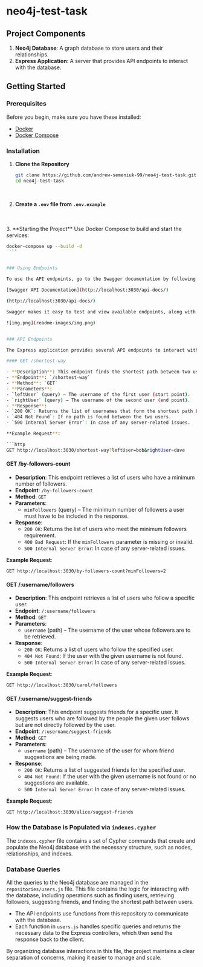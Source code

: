 # neo4j-test-task


## Project Components

1. **Neo4j Database**: A graph database to store users and their relationships.
2. **Express Application**: A server that provides API endpoints to interact with the database.

## Getting Started

### Prerequisites

Before you begin, make sure you have these installed:

- [Docker](https://www.docker.com/get-started)
- [Docker Compose](https://docs.docker.com/compose/install/)

### Installation

1. **Clone the Repository**

   ```bash
   git clone https://github.com/andrew-semeniuk-99/neo4j-test-task.git
   cd neo4j-test-task
   ```
   <br/>
2. **Create a `.env` file  from  `.env.example`**
<br/>
<br/>
3. **Starting the Project**
   Use Docker Compose to build and start the services:

   ```bash
   docker-compose up --build -d
    ```


### Using Endpoints

To use the API endpoints, go to the Swagger documentation by following this link:

[Swagger API Documentation](http://localhost:3030/api-docs/)

(http://localhost:3030/api-docs/)

Swagger makes it easy to test and view available endpoints, along with their parameters and responses.

![img.png](readme-images/img.png)


### API Endpoints

The Express application provides several API endpoints to interact with the Neo4j database. Each endpoint performs specific operations on the user data, such as finding followers, suggesting friends, or identifying the shortest path between users.

#### GET /shortest-way

- **Description**: This endpoint finds the shortest path between two users in the social network based on their `FOLLOWS` relationships.
- **Endpoint**: `/shortest-way`
- **Method**: `GET`
- **Parameters**:
   - `leftUser` (query) – The username of the first user (start point).
   - `rightUser` (query) – The username of the second user (end point).
- **Response**:
   - `200 OK`: Returns the list of usernames that form the shortest path between the two users.
   - `404 Not Found`: If no path is found between the two users.
   - `500 Internal Server Error`: In case of any server-related issues.

**Example Request**:

```http
GET http://localhost:3030/shortest-way?leftUser=bob&rightUser=dave 
```

#### GET /by-followers-count

- **Description**: This endpoint retrieves a list of users who have a minimum number of followers.
- **Endpoint**: `/by-followers-count`
- **Method**: `GET`
- **Parameters**:
   - `minFollowers` (query) – The minimum number of followers a user must have to be included in the response.
- **Response**:
   - `200 OK`: Returns the list of users who meet the minimum followers requirement.
   - `400 Bad Request`: If the `minFollowers` parameter is missing or invalid.
   - `500 Internal Server Error`: In case of any server-related issues.

**Example Request**:

```http
GET http://localhost:3030/by-followers-count?minFollowers=2
```

#### GET /:username/followers

- **Description**: This endpoint retrieves a list of users who follow a specific user.
- **Endpoint**: `/:username/followers`
- **Method**: `GET`
- **Parameters**:
   - `username` (path) – The username of the user whose followers are to be retrieved.
- **Response**:
   - `200 OK`: Returns a list of users who follow the specified user.
   - `404 Not Found`: If the user with the given username is not found.
   - `500 Internal Server Error`: In case of any server-related issues.

**Example Request**:

```http
GET http://localhost:3030/carol/followers
```

#### GET /:username/suggest-friends

- **Description**: This endpoint suggests friends for a specific user. It suggests users who are followed by the people the given user follows but are not directly followed by the user.
- **Endpoint**: `/:username/suggest-friends`
- **Method**: `GET`
- **Parameters**:
   - `username` (path) – The username of the user for whom friend suggestions are being made.
- **Response**:
   - `200 OK`: Returns a list of suggested friends for the specified user.
   - `404 Not Found`: If the user with the given username is not found or no suggestions are available.
   - `500 Internal Server Error`: In case of any server-related issues.

**Example Request**:

```http
GET http://localhost:3030/alice/suggest-friends
```



### How the Database is Populated via `indexes.cypher`

The `indexes.cypher` file contains a set of Cypher commands that create and populate the Neo4j database with the necessary structure, such as nodes, relationships, and indexes.

### Database Queries

All the queries to the Neo4j database are managed in the `repositories/users.js` file. This file contains the logic for interacting with the database, including operations such as finding users, retrieving followers, suggesting friends, and finding the shortest path between users.

- The API endpoints use functions from this repository to communicate with the database.
- Each function in `users.js` handles specific queries and returns the necessary data to the Express controllers, which then send the response back to the client.

By organizing database interactions in this file, the project maintains a clear separation of concerns, making it easier to manage and scale.
